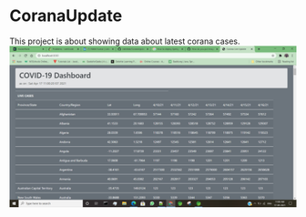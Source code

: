 # CoranaUpdate
This project is about showing data about latest corana cases.
![Test Image 1](https://github.com/nikhillab/CoranaUpdate/blob/master/Screenshot%20(48).png)
